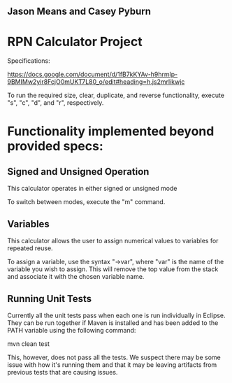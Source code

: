 ## Jason Means and Casey Pyburn
# RPN Calculator Project

Specifications:

https://docs.google.com/document/d/1fB7kKYAv-h9hrmlp-9BMIMw2yir8FcjO0mUKT7L80_o/edit#heading=h.js2mrlikwjc

To run the required size, clear, duplicate, and reverse functionality, execute "s", "c", "d", and "r", respectively.

# Functionality implemented beyond provided specs:

## Signed and Unsigned Operation

This calculator operates in either signed or unsigned mode

To switch between modes, execute the "m" command.

## Variables

This calculator allows the user to assign numerical values to variables for repeated reuse.

To assign a variable, use the syntax "->var", where "var" is the name of the variable you wish to assign.  This will remove the top value from the stack and associate it with the chosen variable name.  

## Running Unit Tests

Currently all the unit tests pass when each one is run individually in Eclipse. They can be run together if Maven is installed and has been added to the PATH variable using the following command:

mvn clean test

This, however, does not pass all the tests. We suspect there may be some issue with how it's running them and that it may be leaving artifacts from previous tests that are causing issues.